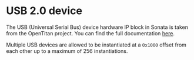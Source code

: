 # USB 2.0 device

The USB (Universal Serial Bus) device hardware IP block in Sonata is taken from the OpenTitan project.
You can find the full documentation [here](https://opentitan.org/book/hw/ip/usbdev/index.html).

Multiple USB devices are allowed to be instantiated at a `0x1000` offset from each other up to a maximum of 256 instantiations.

